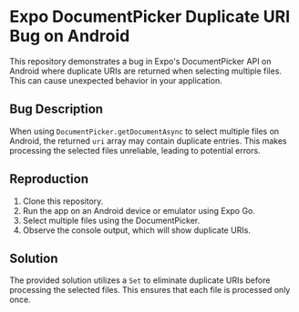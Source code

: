 # Expo DocumentPicker Duplicate URI Bug on Android

This repository demonstrates a bug in Expo's DocumentPicker API on Android where duplicate URIs are returned when selecting multiple files. This can cause unexpected behavior in your application.

## Bug Description
When using `DocumentPicker.getDocumentAsync` to select multiple files on Android, the returned `uri` array may contain duplicate entries. This makes processing the selected files unreliable, leading to potential errors.

## Reproduction
1. Clone this repository.
2. Run the app on an Android device or emulator using Expo Go.
3. Select multiple files using the DocumentPicker.
4. Observe the console output, which will show duplicate URIs.

## Solution
The provided solution utilizes a `Set` to eliminate duplicate URIs before processing the selected files. This ensures that each file is processed only once.